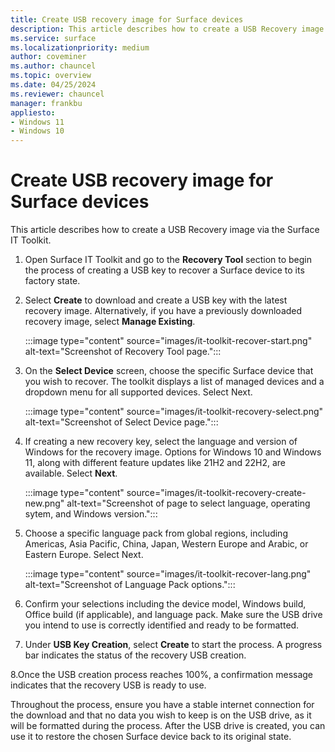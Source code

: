 ```yaml
---
title: Create USB recovery image for Surface devices
description: This article describes how to create a USB Recovery image via the Surface IT toolkit.
ms.service: surface
ms.localizationpriority: medium
author: coveminer
ms.author: chauncel
ms.topic: overview
ms.date: 04/25/2024
ms.reviewer: chauncel
manager: frankbu
appliesto:
- Windows 11
- Windows 10
---
```


# Create USB recovery image for Surface devices

This article describes how to create a USB Recovery image via the Surface IT Toolkit.

1. Open Surface IT Toolkit and go to the **Recovery Tool** section  to begin the process of creating a USB key to recover a Surface device to its factory state.

2. Select **Create** to download and create a USB key with the latest recovery image. Alternatively, if you have a previously downloaded recovery image, select **Manage Existing**.

    :::image type="content" source="images/it-toolkit-recover-start.png" alt-text="Screenshot of Recovery Tool page.":::

3. On the **Select Device** screen, choose the specific Surface device that you wish to recover. The toolkit displays a list of managed devices and a dropdown menu for all supported devices. Select Next.

    :::image type="content" source="images/it-toolkit-recovery-select.png" alt-text="Screenshot of Select Device page.":::

4. If creating a new recovery key, select the language and version of Windows for the recovery image. Options for Windows 10 and Windows 11, along with different feature updates like 21H2 and 22H2, are available. Select **Next**.

    :::image type="content" source="images/it-toolkit-recovery-create-new.png" alt-text="Screenshot of page to select language, operating sytem, and Windows version.":::

5. Choose a specific language pack from global regions, including Americas, Asia Pacific, China, Japan, Western Europe and Arabic, or Eastern Europe. Select Next.

    :::image type="content" source="images/it-toolkit-recover-lang.png" alt-text="Screenshot of Language Pack options.":::

6.  Confirm your selections including the device model, Windows build, Office build (if applicable), and language pack. Make sure the USB drive you intend to use is correctly identified and ready to be formatted.

7. Under **USB Key Creation**, select **Create** to start the process. A progress bar indicates the status of the recovery USB creation.

8.Once the USB creation process reaches 100%, a confirmation message indicates that the recovery USB is ready to use.

Throughout the process, ensure you have a stable internet connection for the download and that no data you wish to keep is on the USB drive, as it will be formatted during the process. After the USB drive is created, you can use it to restore the chosen Surface device back to its original state.